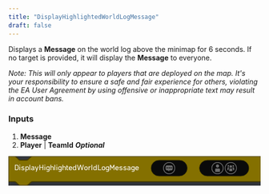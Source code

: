 ```yaml
---
title: "DisplayHighlightedWorldLogMessage"
draft: false
---
```

Displays a **Message** on the world log above the minimap for 6 seconds. If no target is provided, it will display the **Message** to everyone.  
  
_Note: This will only appear to players that are deployed on the map. It's your responsibility to ensure a safe and fair experience for others, violating the EA User Agreement by using offensive or inappropriate text may result in account bans._
### Inputs
1. **Message**
2. **Player** | **TeamId**
    **_Optional_**

![DisplayHighlightedWorldLogMessage](https://raw.githubusercontent.com/battlefield-portal-community/Image-CDN/main/portal_blocks/DisplayHighlightedWorldLogMessage.png)